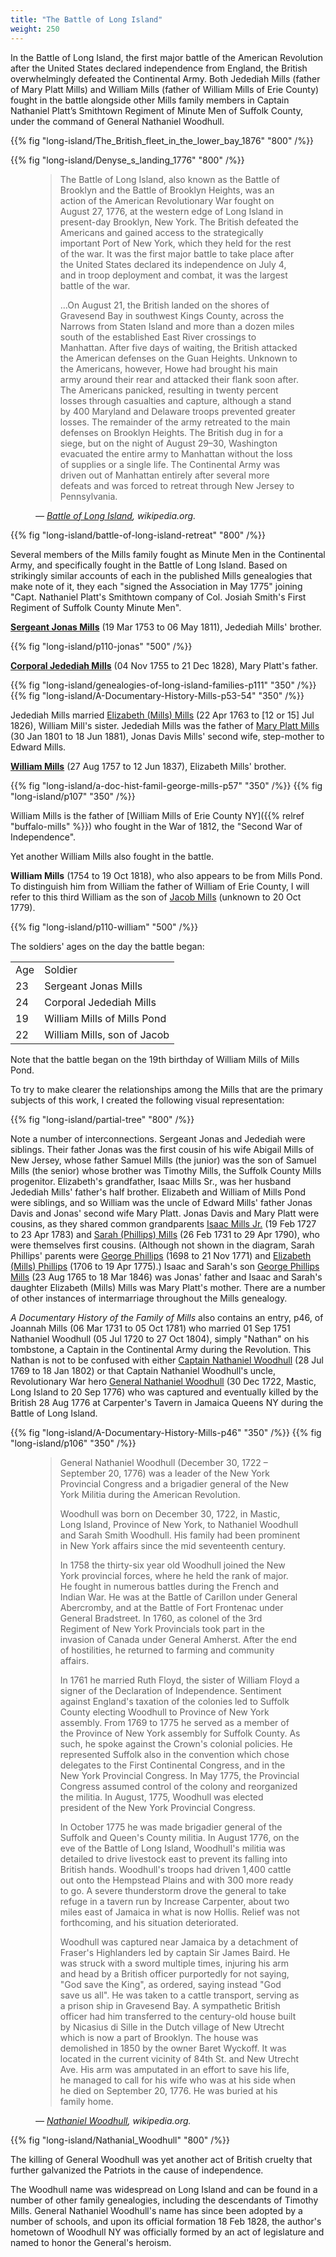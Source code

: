 ```yaml
---
title: "The Battle of Long Island"
weight: 250
---
```


In the Battle of Long Island, the first major battle of the American Revolution after the United States declared independence from England, the British overwhelmingly defeated the Continental Army. Both Jedediah Mills (father of Mary Platt Mills) and William Mills (father of William Mills of Erie County) fought in the battle alongside other Mills family members in Captain Nathaniel Platt’s Smithtown Regiment of Minute Men of Suffolk County, under the command of General Nathaniel Woodhull. 

<!--more-->

{{% fig "long-island/The_British_fleet_in_the_lower_bay_1876" "800" /%}}

{{% fig "long-island/Denyse_s_landing_1776" "800" /%}}

<figure>
<blockquote>
<p>
The Battle of Long Island, also known as the Battle of Brooklyn and the Battle of Brooklyn Heights, was an action of the American Revolutionary War fought on August 27, 1776, at the western edge of Long Island in present-day Brooklyn, New York. The British defeated the Americans and gained access to the strategically important Port of New York, which they held for the rest of the war. It was the first major battle to take place after the United States declared its independence on July 4, and in troop deployment and combat, it was the largest battle of the war.
</p>
<p>
...On August 21, the British landed on the shores of Gravesend Bay in southwest Kings County, across the Narrows from Staten Island and more than a dozen miles south of the established East River crossings to Manhattan. After five days of waiting, the British attacked the American defenses on the Guan Heights. Unknown to the Americans, however, Howe had brought his main army around their rear and attacked their flank soon after. The Americans panicked, resulting in twenty percent losses through casualties and capture, although a stand by 400 Maryland and Delaware troops prevented greater losses. The remainder of the army retreated to the main defenses on Brooklyn Heights. The British dug in for a siege, but on the night of August 29–30, Washington evacuated the entire army to Manhattan without the loss of supplies or a single life. The Continental Army was driven out of Manhattan entirely after several more defeats and was forced to retreat through New Jersey to Pennsylvania.
</p>
</blockquote>
<figcaption>
<cite>—
<a href="https://en.wikipedia.org/wiki/Battle_of_Long_Island">Battle of Long Island</a>, wikipedia.org.
</cite>
</figcaption>
</figure>

{{% fig "long-island/battle-of-long-island-retreat" "800" /%}}

Several members of the Mills family fought as Minute Men in the Continental Army, and specifically fought in the Battle of Long Island. Based on strikingly similar accounts of each in the published Mills genealogies that make note of it, they each "signed the Association in May 1775" joining "Capt. Nathaniel Platt's Smithtown company of Col. Josiah Smith's First Regiment of Suffolk County Minute Men".  

[**Sergeant Jonas Mills**](https://www.findagrave.com/memorial/68730750/jonas-mills) (19 Mar 1753 to 06 May 1811), Jedediah Mills' brother.

{{% fig "long-island/p110-jonas" "500" /%}}

**[Corporal Jedediah Mills](https://www.findagrave.com/memorial/68727533/jedediah-mills)** (04 Nov 1755 to 21 Dec 1828), Mary Platt's father.

<div class="cols">
{{% fig "long-island/genealogies-of-long-island-families-p111" "350" /%}}
{{% fig "long-island/A-Documentary-History-Mills-p53-54" "350" /%}}
</div>

Jedediah Mills married [Elizabeth (Mills) Mills](https://www.findagrave.com/memorial/68731488/elizabeth-mills) (22 Apr 1763 to [12 or 15] Jul 1826), William Mill's sister. Jedediah Mills was the father of [Mary Platt Mills](https://www.findagrave.com/memorial/138421346/mary-p.-mills) (30 Jan 1801 to 18 Jun 1881), Jonas Davis Mills' second wife, step-mother to Edward Mills. 

[**William Mills**](https://www.findagrave.com/memorial/68721245/william-mills) (27 Aug 1757 to 12 Jun 1837), Elizabeth Mills' brother. 

<div class="cols">
{{% fig "long-island/a-doc-hist-famil-george-mills-p57" "350" /%}}
{{% fig "long-island/p107" "350" /%}}
</div> 

William Mills is the father of [William Mills of Erie County NY]({{% relref "buffalo-mills" %}}) who fought in the War of 1812, the "Second War of Independence".

Yet another William Mills also fought in the battle.

**William Mills** (1754 to 19 Oct 1818), who also appears to be from Mills Pond. To distinguish him from William the father of William of Erie County, I will refer to this third William as the son of [Jacob Mills](https://www.findagrave.com/memorial/8844196/jacob-mills) (unknown to 20 Oct 1779).

{{% fig "long-island/p110-william" "500" /%}}

The soldiers' ages on the day the battle began:

| | |
| --- | --- |
| Age | Soldier |
| 23  | Sergeant Jonas Mills |
| 24  | Corporal Jedediah Mills |
| 19  | William Mills of Mills Pond |
| 22  | William Mills, son of Jacob |

Note that the battle began on the 19th birthday of William Mills of Mills Pond.

To try to make clearer the relationships among the Mills that are the primary subjects of this work, I created the following visual representation:

{{% fig "long-island/partial-tree" "800" /%}}

Note a number of interconnections. Sergeant Jonas and Jedediah were siblings. Their father Jonas was the first cousin of his wife Abigail Mills of New Jersey, whose father Samuel Mills (the junior) was the son of Samuel Mills (the senior) whose brother was Timothy Mills, the Suffolk County Mills progenitor. Elizabeth's grandfather, Isaac Mills Sr., was her husband Jedediah Mills' father's half brother. Elizabeth and William of Mills Pond were siblings, and so William was the uncle of Edward Mills' father Jonas Davis and Jonas' second wife Mary Platt. Jonas Davis and Mary Platt were cousins, as they shared common grandparents [Isaac Mills Jr.](https://www.findagrave.com/memorial/68730036/isaac-mills) (19 Feb 1727 to 23 Apr 1783) and [Sarah (Phillips) Mills](https://www.findagrave.com/memorial/187300487/sarah-mills) (26 Feb 1731 to 29 Apr 1790), who were themselves first cousins. (Although not shown in the diagram, Sarah Phillips' parents were [George Phillips](https://www.findagrave.com/memorial/25501640/george-phillips) (1698 to 21 Nov 1771) and [Elizabeth (Mills) Phillips](https://www.findagrave.com/memorial/25501594/elizabeth-phillips) (1706 to 19 Apr 1775).) Isaac and Sarah's son [George Phillips Mills](https://www.findagrave.com/memorial/25193050/george-phillips-mills) (23 Aug 1765 to 18 Mar 1846) was Jonas' father and Isaac and Sarah's daughter Elizabeth (Mills) Mills was Mary Platt's mother. There are a number of other instances of intermarriage throughout the Mills genealogy.  

*A Documentary History of the Family of Mills* also contains an entry, p46, of Joannah Mills (06 Mar 1731 to 05 Oct 1781) who married 01 Sep 1751 Nathaniel Woodhull (05 Jul 1720 to 27 Oct 1804), simply "Nathan" on his tombstone, a Captain in the Continental Army during the Revolution. This Nathan is not to be confused with either [Captain Nathaniel Woodhull](https://www.findagrave.com/memorial/166639352/nathaniel-woodhull) (28 Jul 1769 to 18 Jan 1802) or that Captain Nathaniel Woodhull's uncle, Revolutionary War hero [General Nathaniel Woodhull](https://www.findagrave.com/memorial/21423702/nathaniel-woodhull) (30 Dec 1722, Mastic, Long Island to 20 Sep 1776) who was captured and eventually killed by the British 28 Aug 1776 at Carpenter's Tavern in Jamaica Queens NY during the Battle of Long Island. 

<div class="cols">
{{% fig "long-island/A-Documentary-History-Mills-p46" "350" /%}}
{{% fig "long-island/p106" "350" /%}}
</div>

<figure>
<blockquote>
<p>
General Nathaniel Woodhull (December 30, 1722 – September 20, 1776) was a leader of the New York Provincial Congress and a brigadier general of the New York Militia during the American Revolution.
</p>
<p>
Woodhull was born on December 30, 1722, in Mastic, Long Island, Province of New York, to Nathaniel Woodhull and Sarah Smith Woodhull. His family had been prominent in New York affairs since the mid seventeenth century.
</p>
<p>
In 1758 the thirty-six year old Woodhull joined the New York provincial forces, where he held the rank of major. He fought in numerous battles during the French and Indian War. He was at the Battle of Carillon under General Abercromby, and at the Battle of Fort Frontenac under General Bradstreet. In 1760, as colonel of the 3rd Regiment of New York Provincials took part in the invasion of Canada under General Amherst. After the end of hostilities, he returned to farming and community affairs.
</p>
</p>
In 1761 he married Ruth Floyd, the sister of William Floyd a signer of the Declaration of Independence. Sentiment against England's taxation of the colonies led to Suffolk County electing Woodhull to Province of New York assembly. From 1769 to 1775 he served as a member of the Province of New York assembly for Suffolk County. As such, he spoke against the Crown's colonial policies. He represented Suffolk also in the convention which chose delegates to the First Continental Congress, and in the New York Provincial Congress. In May 1775, the Provincial Congress assumed control of the colony and reorganized the militia. In August, 1775, Woodhull was elected president of the New York Provincial Congress.
<p>
</p>
In October 1775 he was made brigadier general of the Suffolk and Queen's County militia. In August 1776, on the eve of the Battle of Long Island, Woodhull's militia was detailed to drive livestock east to prevent its falling into British hands. Woodhull's troops had driven 1,400 cattle out onto the Hempstead Plains and with 300 more ready to go. A severe thunderstorm drove the general to take refuge in a tavern run by Increase Carpenter, about two miles east of Jamaica in what is now Hollis. Relief was not forthcoming, and his situation deteriorated.
</p>
<p>
Woodhull was captured near Jamaica by a detachment of Fraser's Highlanders led by captain Sir James Baird. He was struck with a sword multiple times, injuring his arm and head by a British officer purportedly for not saying, "God save the King", as ordered, saying instead "God save us all". He was taken to a cattle transport, serving as a prison ship in Gravesend Bay. A sympathetic British officer had him transferred to the century-old house built by Nicasius di Sille in the Dutch village of New Utrecht which is now a part of Brooklyn. The house was demolished in 1850 by the owner Baret Wyckoff. It was located in the current vicinity of 84th St. and New Utrecht Ave. His arm was amputated in an effort to save his life, he managed to call for his wife who was at his side when he died on September 20, 1776. He was buried at his family home.
</p>
</blockquote>
<figcaption>
<cite>—
<a href="https://en.wikipedia.org/wiki/Nathaniel_Woodhull">Nathaniel Woodhull</a>, wikipedia.org.
</cite>
</figcaption>
</figure>

{{% fig "long-island/Nathanial_Woodhull" "800" /%}}

The killing of General Woodhull was yet another act of British cruelty that further galvanized the Patriots in the cause of independence.

The Woodhull name was widespread on Long Island and can be found in a number of other family genealogies, including the descendants of Timothy Mills. General Nathaniel Woodhull's name has since been adopted by a number of schools, and upon its official formation 18 Feb 1828, the author's hometown of Woodhull NY was officially formed by an act of legislature and named to honor the General's heroism. 



